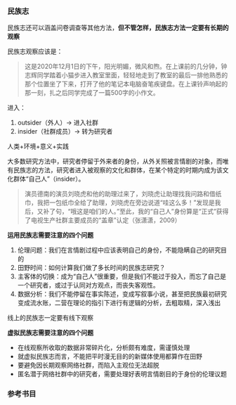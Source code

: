 ### 民族志

民族志还可以涵盖问卷调查等其他方法，**但不管怎样，民族志方法一定要有长期的观察**



民族志观察应该是：

> 这是2020年12月1日的下午，阳光明媚，微风和煦。在上课前的几分钟，钟志辉同学踏着小猫步进入教室里面，轻轻地走到了教室的最后一排他熟悉的那个位置坐了下来，打开了他的笔记本电脑奋笔疾键盘。在上课铃声响起的那一刻，扎之后同学完成了一篇500字的小作文。



进入：

1. outsider（外人）→ 进入社群
2. insider（社群成员）→ 转为研究者



人类+环境+意义+实践



大多数研究方法中，研究者停留于外来者的身份，从外关照被言情剧的对象，而唯有民族志的方法，研究者进入被观察的文化和群体，在某个特定的时期内成为该文化群体“自己人”（insider）。



> 演员德南的演员刘晓虎和他的助理过来了，刘晓虎让助理找我问路和借纸巾，我把一包纸巾全给了助理，刘晓虎在旁边说道“哇这么多！”发现是我后，又补了句，“哦这是咱们的人。”至此，我的“自己人”身份算是“正式”获得了电视生产社群主要成员的“盖章”认定（张潇潇，2009）



**运用民族志需要注意的四个问题**

1. 伦理问题：我们在言情剧过程中应该表明自己的身份，不能隐瞒自己的研究目的
2. 田野时间：如何计算我们做了多长时间的民族志研究？
3. 主客体的切换：成为“自己人”很重要，但是我们不能过于投入，而忘了自己是一个研究者，或过于认同对方观点，而丧失客观性。
4. 数据分析：我们不能停留在事实陈述，变成写叙事小说，甚至把民族最初研究变成流水账，二营在理论的指引下进行有逻辑的分析，去粗取精，深入浅出





线上的民族志一定要有线下观察

**虚拟民族志需要注意的四个问题**

- 在线观察所收取的数据非常碎片化，分析颇有难度，需谨慎处理
- 就虚拟民族志而言，不能把平时漫无目的的新媒体使用都算作在田野
- 要避免因长期观察网络社群，而陷入主观位无法超脱
- 匿名潜于网络社群中的研究者，需要处理好表明言情剧目的于身份的伦理议题





### 参考书目











